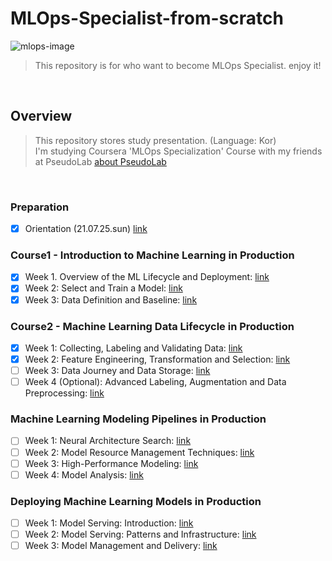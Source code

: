 # MLOps-Specialist-from-scratch
![mlops-image](https://analyticsindiamag.com/wp-content/uploads/2021/05/1620944249180.jpg)
> This repository is for who want to become MLOps Specialist. enjoy it!
<br>

## Overview
> This repository stores study presentation. (Language: Kor)<br>
I'm studying Coursera 'MLOps Specialization' Course with my friends at PseudoLab [about PseudoLab](https://pseudo-lab.com/)
<br>

### Preparation
- [x] Orientation (21.07.25.sun) [link]()
### Course1 - Introduction to Machine Learning in Production
- [x] Week 1. Overview of the ML Lifecycle and Deployment: [link](https://github.com/Steve-YJ/MLOps-Specialist-from-scratch/blob/main/Be-MLOps-Specialist/MLOps-specialization-ppt/02.%20Course1.%20Week1.%20Overview%20of%20the%20ML%20Lifecycle%20and%20Deployment_fin.pdf)
- [x] Week 2: Select and Train a Model: [link](https://github.com/Steve-YJ/MLOps-Specialist-from-scratch/blob/main/Be-MLOps-Specialist/MLOps-specialization-ppt/03.%20Course1.%20Week2.%20Select%20and%20Train%20a%20Model_fin.21.08.09.mon.pdf)
- [x] Week 3: Data Definition and Baseline: [link]()

### Course2 - Machine Learning Data Lifecycle in Production
- [x] Week 1: Collecting, Labeling and Validating Data: [link]()
- [x] Week 2: Feature Engineering, Transformation and Selection: [link]()
- [ ] Week 3: Data Journey and Data Storage: [link]()
- [ ] Week 4 (Optional): Advanced Labeling, Augmentation and Data Preprocessing: [link]()

### Machine Learning Modeling Pipelines in Production
- [ ] Week 1: Neural Architecture Search: [link]()
- [ ] Week 2: Model Resource Management Techniques: [link]()
- [ ] Week 3: High-Performance Modeling: [link]()
- [ ] Week 4: Model Analysis: [link]()

### Deploying Machine Learning Models in Production
- [ ] Week 1: Model Serving: Introduction: [link]()
- [ ] Week 2: Model Serving: Patterns and Infrastructure: [link]()
- [ ] Week 3: Model Management and Delivery: [link]()
